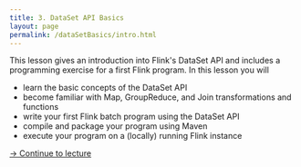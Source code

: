```yaml
---
title: 3. DataSet API Basics
layout: page
permalink: /dataSetBasics/intro.html
---
```


This lesson gives an introduction into Flink's DataSet API and includes a programming exercise for a first Flink program. In this lesson you will

- learn the basic concepts of the DataSet API 
- become familiar with Map, GroupReduce, and Join transformations and functions
- write your first Flink batch program using the DataSet API
- compile and package your program using Maven
- execute your program on a (locally) running Flink instance

[-> Continue to lecture]({{site.baseurl}}/dataSetBasics/slides.html)